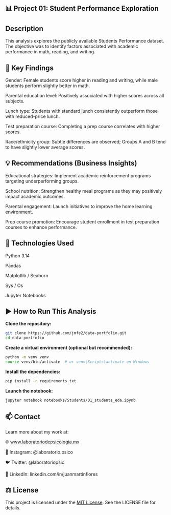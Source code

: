 ## 📊 Project 01: Student Performance Exploration

## Description
This analysis explores the publicly available Students Performance dataset. The objective was to identify factors associated with academic performance in math, reading, and writing.

## 📌 Key Findings

Gender: Female students score higher in reading and writing, while male students perform slightly better in math.

Parental education level: Positively associated with higher scores across all subjects.

Lunch type: Students with standard lunch consistently outperform those with reduced-price lunch.

Test preparation course: Completing a prep course correlates with higher scores.

Race/ethnicity group: Subtle differences are observed; Groups A and B tend to have slightly lower average scores.

## 💡 Recommendations (Business Insights) 

Educational strategies: Implement academic reinforcement programs targeting underperforming groups.

School nutrition: Strengthen healthy meal programs as they may positively impact academic outcomes.

Parental engagement: Launch initiatives to improve the home learning environment.

Prep course promotion: Encourage student enrollment in test preparation courses to enhance performance.

## 🧪 Technologies Used

Python 3.14

Pandas

Matplotlib / Seaborn

Sys / Os

Jupyter Notebooks

## ▶️ How to Run This Analysis

**Clone the repository:**

```bash
git clone https://github.com/jmfe2/data-portfolio.git
cd data-portfolio
```

**Create a virtual environment (optional but recommended):**

```bash
python -m venv venv
source venv/bin/activate  # or venv\Scripts\activate on Windows
```

**Install the dependencies:**

```bash
pip install -r requirements.txt
```

**Launch the notebook:**

```bash
jupyter notebook notebooks/Students/01_students_eda.ipynb
```

## 📫 Contact

Learn more about my work at:

🌐 www.laboratoriodepsicologia.mx

📸 Instagram: @laboratorio.psico

🐦 Twitter: @laboratoriopsic

💼 LinkedIn: linkedin.com/in/juanmartinflores

## ⚖️ License
This project is licensed under the  [MIT License](../../LICENSE). See the LICENSE file for details.